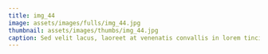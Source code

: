 ```yaml
--- 
title: img_44
image: assets/images/fulls/img_44.jpg 
thumbnail: assets/images/thumbs/img_44.jpg 
caption: Sed velit lacus, laoreet at venenatis convallis in lorem tincidunt. 
--- 
```

